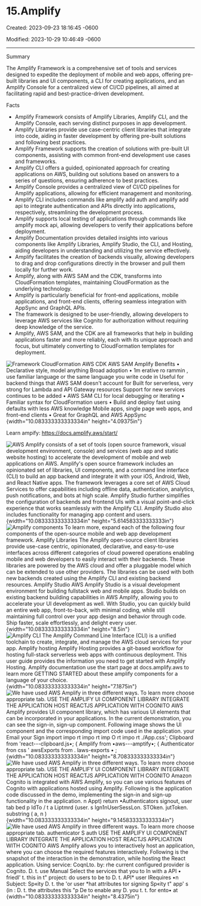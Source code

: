 # 15.Amplify 

Created: 2023-09-23 18:16:45 -0600

Modified: 2023-10-29 10:46:49 -0600

---

Summary

The Amplify Framework is a comprehensive set of tools and services designed to expedite the deployment of mobile and web apps, offering pre-built libraries and UI components, a CLI for creating applications, and an Amplify Console for a centralized view of CI/CD pipelines, all aimed at facilitating rapid and best-practice-driven development.

Facts

- Amplify Framework consists of Amplify Libraries, Amplify CLI, and the Amplify Console, each serving distinct purposes in app development.
- Amplify Libraries provide use case-centric client libraries that integrate into code, aiding in faster development by offering pre-built solutions and following best practices.
- Amplify Framework supports the creation of solutions with pre-built UI components, assisting with common front-end development use cases and frameworks.
- Amplify CLI offers a guided, opinionated approach for creating applications on AWS, building out solutions based on answers to a series of questions, ensuring adherence to best practices.
- Amplify Console provides a centralized view of CI/CD pipelines for Amplify applications, allowing for efficient management and monitoring.
- Amplify CLI includes commands like amplify add auth and amplify add api to integrate authentication and APIs directly into applications, respectively, streamlining the development process.
- Amplify supports local testing of applications through commands like amplify mock api, allowing developers to verify their applications before deployment.
- Amplify Documentation provides detailed insights into various components like Amplify Libraries, Amplify Studio, the CLI, and Hosting, aiding developers in understanding and utilizing the service effectively.
- Amplify facilitates the creation of backends visually, allowing developers to drag and drop configurations directly in the browser and pull them locally for further work.
- Amplify, along with AWS SAM and the CDK, transforms into CloudFormation templates, maintaining CloudFormation as the underlying technology.
- Amplify is particularly beneficial for front-end applications, mobile applications, and front-end clients, offering seamless integration with AppSync and GraphQL APIs.
- The framework is designed to be user-friendly, allowing developers to leverage AWS services like Cognito for authorization without requiring deep knowledge of the service.
- Amplify, AWS SAM, and the CDK are all frameworks that help in building applications faster and more reliably, each with its unique approach and focus, but ultimately converting to CloudFormation templates for deployment.







![Framework CloudFormation AWS CDK AWS SAM Amplify Benefits • Declarative style, model anything Broad adoption • 1m erative ro rammin , use familiar language or the same language you write code in Useful for backend things that AWS SAM doesn't account for Built for serverless, very strong for Lambda and API Gateway resources Support for new services continues to be added • AWS SAM CLI for local debugging or iterating • Familiar syntax for CloudFormation users • Build and deploy fast using defaults with less AWS knowledge Mobile apps, single page web apps, and front-end clients • Great for GraphQL and AWS AppSync ](../../../media/AWS-Developing-Serverless-Solutions-on-AWS-Module-4-15.Amplify-image1.png){width="10.083333333333334in" height="4.09375in"}





Learn ampify: <https://docs.amplify.aws/start/>





![AWS Amplify consists of a set of tools (open source framework, visual development environment, console) and services (web app and static website hosting) to accelerate the development of mobile and web applications on AWS. Amplify's open source framework includes an opinionated set of libraries, UI components, and a command line interface (CLI) to build an app backend and integrate it with your iOS, Android, Web, and React Native apps. The framework leverages a core set of AWS Cloud Services to offer capabilities including offline data, authentication, analytics, push notifications, and bots at high scale. Amplify Studio further simplifies the configuration of backends and frontend UIs with a visual point-and-click experience that works seamlessly with the Amplify CLI. Amplify Studio also includes functionality for managing app content and users. ](../../../media/AWS-Developing-Serverless-Solutions-on-AWS-Module-4-15.Amplify-image2.png){width="10.083333333333334in" height="5.614583333333333in"}![Amplify components To learn more, expand each of the following four components of the open-source mobile and web app development framework. Amplify Libraries The Amplify open-source client libraries provide use-case centric, opinionated, declarative, and easy-to-use interfaces across different categories of cloud powered operations enabling mobile and web developers to easily interact with their backends. These libraries are powered by the AWS cloud and offer a pluggable model which can be extended to use other providers. The libraries can be used with both new backends created using the Amplify CLI and existing backend resources. Amplify Studio AWS Amplify Studio is a visual development environment for building fullstack web and mobile apps. Studio builds on existing backend building capabilities in AWS Amplify, allowing you to accelerate your UI development as well. With Studio, you can quickly build an entire web app, front-to-back, with minimal coding, while still maintaining full control over your app design and behavior through code. Ship faster, scale effortlessly, and delight every user. ](../../../media/AWS-Developing-Serverless-Solutions-on-AWS-Module-4-15.Amplify-image3.png){width="10.083333333333334in" height="8.5in"}![Amplify CLI The Amplify Command Line Interface (CLI) is a unified toolchain to create, integrate, and manage the AWS cloud services for your app. Amplify hosting Amplify Hosting provides a git-based workflow for hosting full-stack serverless web apps with continuous deployment. This user guide provides the information you need to get started with Amplify Hosting. Amplify documentation use the start page at docs.amplify.aws to learn more GETTING STARTED about these amplify components for a language of your choice. ](../../../media/AWS-Developing-Serverless-Solutions-on-AWS-Module-4-15.Amplify-image4.png){width="10.083333333333334in" height="7.1875in"}![We have used AWS Amplify in three different ways. To learn more choose appropriate tab. USE THE AMPLIFY UI COMPONENT LIBRARY INTEGRATE THE APPLICATION HOST REACTJS APPLICATION WITH COGNITO AWS Amplify provides UI component library, which has various UI elements that can be incorporated in your applications. In the current demonstration, you can see the sign-in, sign-up component. Following image shows the UI component and the corresponding import code used in the application. your Email your Sign import impo rt impo rt imp O rt impo rt ./App.css'; Clipboard from 'react---clipboard.js•; { Amplify from •aws---amptify•; { Authenticator fron css ' awsExports from . laws-exports • ; ](../../../media/AWS-Developing-Serverless-Solutions-on-AWS-Module-4-15.Amplify-image5.png){width="10.083333333333334in" height="8.708333333333334in"}![We have used AWS Amplify in three different ways. To learn more choose appropriate tab. USE THE AMPLIFY UI COMPONENT LIBRARY INTEGRATE THE APPLICATION HOST REACTJS APPLICATION WITH COGNITO Amazon Cognito is integrated with AWS Amplify, so you can use various features of Cognito with applications hosted using Amplify. Following is the application code discussed in the demo, implementing the sign-in and sign-up functionality in the application. n Appt) return •Authenticators signout, user tab bed p IdTo / t a Liptmrd {user. s Ign1nUserSessLon. STOken. jutToken. substring ( a, n ) <CIiptmrd utObutton> ](../../../media/AWS-Developing-Serverless-Solutions-on-AWS-Module-4-15.Amplify-image6.png){width="10.083333333333334in" height="9.145833333333334in"}![We have used AWS Amplify in three different ways. To learn more choose appropriate tab. authenticator S auth USE THE AMPLIFY UI COMPONENT LIBRARY INTEGRATE THE APPLICATION HOST REACTJS APPLICATION WITH COGNITO AWS Amplify allows you to interactively host an application, where you can choose the required features interactively. Following is the snapshot of the interaction in the demonstration, while hosting the React application. Using service: CoqnLto. by: rhe current configured provider is Cognito. D. t. use Manual Select the services that you to In with a API • friedl' t. this in t" project: do users to be to D. t. API* user IRequires •n Subject: Sp«ity D. t. the 'or user *hat attributes tor signing Sp«ity t" app' s (in : D. t. the attributes this "p De to enable any D. you t. t. for ento• at ](../../../media/AWS-Developing-Serverless-Solutions-on-AWS-Module-4-15.Amplify-image7.png){width="10.083333333333334in" height="8.4375in"}







